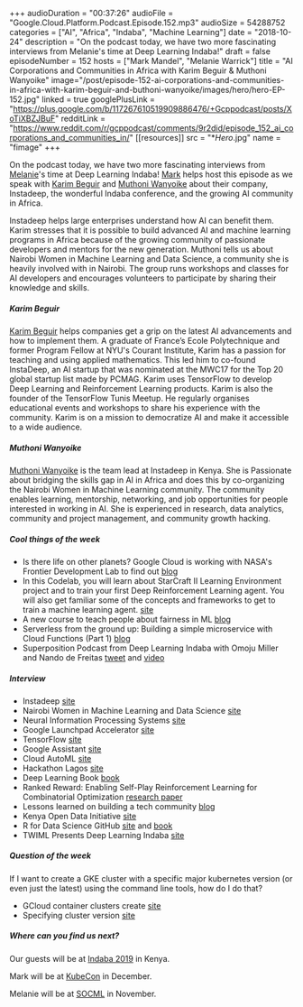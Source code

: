 +++
audioDuration = "00:37:26"
audioFile = "Google.Cloud.Platform.Podcast.Episode.152.mp3"
audioSize = 54288752
categories = ["AI", "Africa", "Indaba", "Machine Learning"]
date = "2018-10-24"
description = "On the podcast today, we have two more fascinating interviews from Melanie's time at Deep Learning Indaba!"
draft = false
episodeNumber = 152
hosts = ["Mark Mandel", "Melanie Warrick"]
title = "AI Corporations and Communities in Africa with Karim Beguir & Muthoni Wanyoike"
image="/post/episode-152-ai-corporations-and-communities-in-africa-with-karim-beguir-and-buthoni-wanyoike/images/hero/hero-EP-152.jpg"
linked = true
googlePlusLink = "https://plus.google.com/b/117267610519909886476/+Gcppodcast/posts/XoTiXBZJBuF"
redditLink = "https://www.reddit.com/r/gcppodcast/comments/9r2did/episode_152_ai_corporations_and_communities_in/"
[[resources]]
  src = "**Hero*.jpg"
  name = "fimage"
+++

On the podcast today, we have two more fascinating interviews from [Melanie](https://twitter.com/nyghtowl)'s time at Deep Learning Indaba! [Mark](https://twitter.com/Neurotic) helps host this episode as we speak with [Karim Beguir](https://twitter.com/@kbeguir) and [Muthoni Wanyoike](https://twitter.com/_tabbz) about their company, Instadeep, the wonderful Indaba conference, and the growing AI community in Africa. 

Instadeep helps large enterprises understand how AI can benefit them. Karim stresses that it is possible to build advanced AI and machine learning programs in Africa because of the growing community of passionate developers and mentors for the new generation. Muthoni tells us about Nairobi Women in Machine Learning and Data Science, a community she is heavily involved with in Nairobi. The group runs workshops and classes for AI developers and encourages volunteers to participate by sharing their knowledge and skills.

<!--more-->

##### Karim Beguir

[Karim Beguir](https://twitter.com/@kbeguir) helps companies get a grip on the latest AI advancements and how to implement them. A graduate of France’s Ecole Polytechnique and former Program Fellow at NYU's Courant Institute, Karim has a passion for teaching and using applied mathematics. This led him to co-found InstaDeep, an AI startup that was nominated at the MWC17 for the Top 20 global startup list made by PCMAG. Karim uses TensorFlow to develop Deep Learning and Reinforcement Learning products. Karim is also the founder of the TensorFlow Tunis Meetup. He regularly organises educational events and workshops to share his experience with the community. Karim is on a mission to democratize AI and make it accessible to a wide audience.

##### Muthoni Wanyoike

[Muthoni Wanyoike](https://twitter.com/_tabbz) is the team lead at Instadeep in Kenya. She is Passionate about bridging the skills gap in AI in Africa and does this by co-organizing the Nairobi Women in Machine Learning community. The community enables learning, mentorship, networking, and job opportunities for people interested in working in AI. She is experienced in research, data analytics, community and project management, and community growth hacking.

##### Cool things of the week

* Is there life on other planets? Google Cloud is working with NASA's Frontier Development Lab to find out [blog](https://cloud.google.com/blog/products/ai-machine-learning/is-there-life-on-other-planets-google-cloud-is-working-with-nasas-frontier-development-lab-to-find-out)
* In this Codelab, you will learn about StarCraft II Learning Environment project and to train your first Deep Reinforcement Learning agent. You will also get familiar some of the concepts and frameworks to get to train a machine learning agent. [site](https://soygema.github.io/starcraftII_machine_learning/#0)
* A new course to teach people about fairness in ML [blog](https://www.blog.google/technology/ai/new-course-teach-people-about-fairness-machine-learning/?utm_source=googleAI&utm_medium=tweet&utm_campaign=mle-outreach&utm_term=&utm_content=mlcc-fairness-keyword-blog)
* Serverless from the ground up: Building a simple microservice with Cloud Functions (Part 1) [blog](https://cloud.google.com/blog/products/serverless/serverless-from-the-ground-up-building-a-simple-microservice-with-cloud-functions-part-1)
* Superposition Podcast from Deep Learning Indaba with Omoju Miller and Nando de Freitas [tweet](https://twitter.com/superpositionZA/status/1050674252486139905) and [video](https://www.youtube.com/watch?v=2ljOwsRAUy4&t=1s)

##### Interview

* Instadeep [site](http://www.instadeep.com)
* Nairobi Women in Machine Learning and Data Science [site](https://www.meetup.com/Nairobi-Women-in-Machine-Learning-Data-Science/)
* Neural Information Processing Systems [site](https://nips.cc)
* Google Launchpad Accelerator [site](https://developers.google.com/programs/launchpad/accelerators/)
* TensorFlow [site](https://www.tensorflow.org)
* Google Assistant [site](https://assistant.google.com/#?modal_active=none)
* Cloud AutoML [site](https://cloud.google.com/automl/)
* Hackathon Lagos [site](https://www.hackathon.com/city/nigeria/lagos/2018)
* Deep Learning Book [book](http://www.deeplearningbook.org)
* Ranked Reward: Enabling Self-Play Reinforcement Learning for Combinatorial Optimization [research paper](https://arxiv.org/pdf/1807.01672.pdf)
* Lessons learned on building a tech community [blog](https://towardsdatascience.com/12-meetups-later-heres-10-invaluable-lessons-we-ve-learned-on-building-a-tech-community-a6de5aedba30)
* Kenya Open Data Initiative [site](http://icta.go.ke/kenya-open-data-initiative/)
* R for Data Science GitHub [site](https://github.com/hadley/r4ds) and [book](http://r4ds.had.co.nz/)
* TWIML Presents Deep Learning Indaba [site](https://twimlai.com/indaba2018/)

##### Question of the week

If I want to create a GKE cluster with a specific major kubernetes version (or even just the latest) using the command line tools, how do I do that?

* GCloud container clusters create [site](https://cloud.google.com/sdk/gcloud/reference/container/clusters/create)
* Specifying cluster version [site](https://cloud.google.com/kubernetes-engine/versioning-and-upgrades#specifying_cluster_version)

##### Where can you find us next?

Our guests will be at [Indaba 2019](http://www.deeplearningindaba.com/indaba-2019.html) in Kenya.

Mark will be at [KubeCon](https://events.linuxfoundation.org/events/kubecon-cloudnativecon-north-america-2018/) in December.

Melanie will be at [SOCML](https://sites.google.com/view/socml-2018/home) in November.
